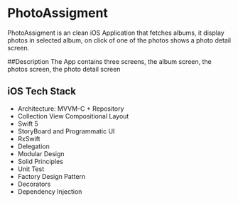 # PhotoAssigment
PhotoAssigment is an clean iOS Application that fetches albums, it display photos in selected album, on click of one of the photos shows a photo detail screen.

##Description
The App contains three screens, the album screen, the photos screen, the photo detail screen

## iOS Tech Stack
* Architecture: MVVM-C + Repository
* Collection View Compositional Layout
* Swift 5
* StoryBoard and Programmatic UI
* RxSwift
* Delegation
* Modular Design
* Solid Principles
* Unit Test
* Factory Design Pattern
* Decorators
* Dependency Injection 


